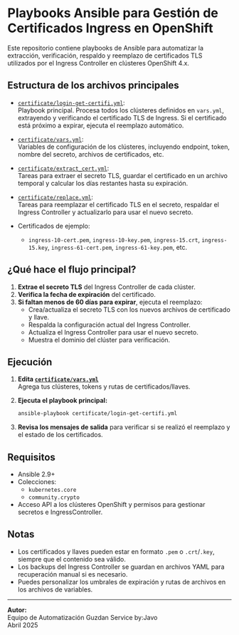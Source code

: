 # Playbooks Ansible para Gestión de Certificados Ingress en OpenShift

Este repositorio contiene playbooks de Ansible para automatizar la extracción, verificación, respaldo y reemplazo de certificados TLS utilizados por el Ingress Controller en clústeres OpenShift 4.x.

## Estructura de los archivos principales

- [`certificate/login-get-certifi.yml`](certificate/login-get-certifi.yml):  
  Playbook principal. Procesa todos los clústeres definidos en `vars.yml`, extrayendo y verificando el certificado TLS de Ingress. Si el certificado está próximo a expirar, ejecuta el reemplazo automático.

- [`certificate/vars.yml`](certificate/vars.yml):  
  Variables de configuración de los clústeres, incluyendo endpoint, token, nombre del secreto, archivos de certificados, etc.

- [`certificate/extract_cert.yml`](certificate/extract_cert.yml):  
  Tareas para extraer el secreto TLS, guardar el certificado en un archivo temporal y calcular los días restantes hasta su expiración.

- [`certificate/replace.yml`](certificate/replace.yml):  
  Tareas para reemplazar el certificado TLS en el secreto, respaldar el Ingress Controller y actualizarlo para usar el nuevo secreto.

- Certificados de ejemplo:  
  - `ingress-10-cert.pem`, `ingress-10-key.pem`, `ingress-15.crt`, `ingress-15.key`, `ingress-61-cert.pem`, `ingress-61-key.pem`, etc.

## ¿Qué hace el flujo principal?

1. **Extrae el secreto TLS** del Ingress Controller de cada clúster.
2. **Verifica la fecha de expiración** del certificado.
3. **Si faltan menos de 60 días para expirar**, ejecuta el reemplazo:
   - Crea/actualiza el secreto TLS con los nuevos archivos de certificado y llave.
   - Respalda la configuración actual del Ingress Controller.
   - Actualiza el Ingress Controller para usar el nuevo secreto.
   - Muestra el dominio del clúster para verificación.

## Ejecución

1. **Edita [`certificate/vars.yml`](certificate/vars.yml)**  
   Agrega tus clústeres, tokens y rutas de certificados/llaves.

2. **Ejecuta el playbook principal:**
   ```sh
   ansible-playbook certificate/login-get-certifi.yml
   ```

3. **Revisa los mensajes de salida** para verificar si se realizó el reemplazo y el estado de los certificados.

## Requisitos

- Ansible 2.9+
- Colecciones:
  - `kubernetes.core`
  - `community.crypto`
- Acceso API a los clústeres OpenShift y permisos para gestionar secretos e IngressController.

## Notas

- Los certificados y llaves pueden estar en formato `.pem` o `.crt`/`.key`, siempre que el contenido sea válido.
- Los backups del Ingress Controller se guardan en archivos YAML para recuperación manual si es necesario.
- Puedes personalizar los umbrales de expiración y rutas de archivos en los archivos de variables.

---

**Autor:**  
Equipo de Automatización Guzdan Service by:Javo  
Abril 2025
